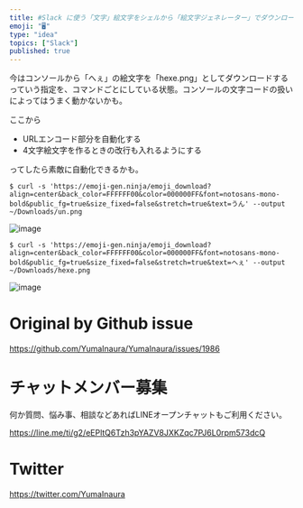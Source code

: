 ```yaml
---
title: #Slack に使う「文字」絵文字をシェルから「絵文字ジェネレーター」でダウンロードしたい雛形
emoji: "🖥"
type: "idea"
topics: ["Slack"]
published: true
---
```


今はコンソールから「へぇ」の絵文字を「hexe.png」としてダウンロードするっていう指定を、コマンドごとにしている状態。コンソールの文字コードの扱いによってはうまく動かないかも。

ここから

- URLエンコード部分を自動化する
- 4文字絵文字を作るときの改行も入れるようにする

ってしたら素敵に自動化できるかも。


 ```
$ curl -s 'https://emoji-gen.ninja/emoji_download?align=center&back_color=FFFFFF00&color=000000FF&font=notosans-mono-bold&public_fg=true&size_fixed=false&stretch=true&text=うん' --output ~/Downloads/un.png
```

![image](https://user-images.githubusercontent.com/13635059/58294903-7ab40600-7e07-11e9-841f-0f66e19e2584.png)


```
$ curl -s 'https://emoji-gen.ninja/emoji_download?align=center&back_color=FFFFFF00&color=000000FF&font=notosans-mono-bold&public_fg=true&size_fixed=false&stretch=true&text=へぇ' --output ~/Downloads/hexe.png
```

![image](https://user-images.githubusercontent.com/13635059/58294907-7d166000-7e07-11e9-9555-016a71eacd52.png)


# Original by Github issue

https://github.com/YumaInaura/YumaInaura/issues/1986








<!-- Update From Qiita API -->

# チャットメンバー募集


何か質問、悩み事、相談などあればLINEオープンチャットもご利用ください。

https://line.me/ti/g2/eEPltQ6Tzh3pYAZV8JXKZqc7PJ6L0rpm573dcQ





# Twitter


https://twitter.com/YumaInaura


<!-- Update From Qiita API -->


